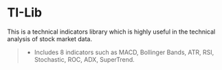 # TI-Lib
This is a technical indicators library which is highly useful in the technical analysis of stock market data.

> * Includes 8 indicators such as MACD, Bollinger Bands, ATR, RSI, 
>   Stochastic, ROC, ADX, SuperTrend.
